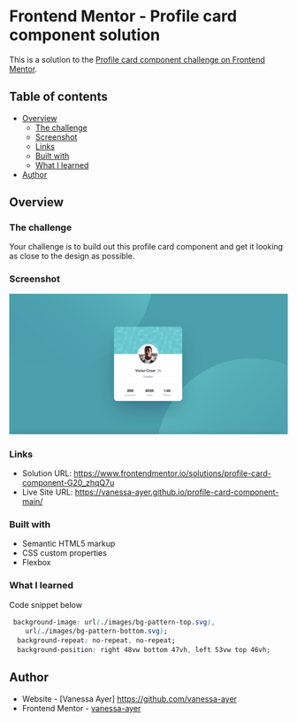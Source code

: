 # Frontend Mentor - Profile card component solution

This is a solution to the [Profile card component challenge on Frontend Mentor](https://www.frontendmentor.io/challenges/profile-card-component-cfArpWshJ).

## Table of contents

- [Overview](#overview)
  - [The challenge](#the-challenge)
  - [Screenshot](#screenshot)
  - [Links](#links)
  - [Built with](#built-with)
  - [What I learned](#what-i-learned)
- [Author](#author)

## Overview

### The challenge

Your challenge is to build out this profile card component and get it looking as close to the design as possible.

### Screenshot

![](design/my-desktop-design.png)

### Links

- Solution URL: https://www.frontendmentor.io/solutions/profile-card-component-G20_zhqQ7u
- Live Site URL: https://vanessa-ayer.github.io/profile-card-component-main/

### Built with

- Semantic HTML5 markup
- CSS custom properties
- Flexbox

### What I learned 

Code snippet below

```css
 background-image: url(./images/bg-pattern-top.svg),
    url(./images/bg-pattern-bottom.svg);
  background-repeat: no-repeat, no-repeat;
  background-position: right 48vw bottom 47vh, left 53vw top 46vh;
```


## Author

- Website - [Vanessa Ayer] https://github.com/vanessa-ayer
- Frontend Mentor - [vanessa-ayer](https://www.frontendmentor.io/profile/vanessa-ayer)
